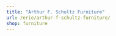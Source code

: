 ```yaml
---
title: "Arthur F. Schultz Furniture"
url: /erie/arthur-f-schultz-furniture/
shop: furniture
---
```

